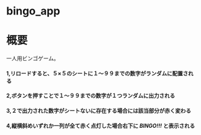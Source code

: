 # bingo_app

# 概要

一人用ビンゴゲーム。

#### 1,リロードすると、５×５のシートに１〜９９までの数字がランダムに配置される
#### 2,ボタンを押すことで１〜９９までの数字が１つランダムに出力される
#### 3,２で出力された数字がシートないに存在する場合には該当部分が赤く変わる
#### 4,縦横斜めいずれか一列が全て赤く点灯した場合右下に *BINGO!!!* と表示される
